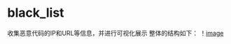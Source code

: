# black_list
收集恶意代码的IP和URL等信息，并进行可视化展示
整体的结构如下：
！[image](https://github.com/shaoleshi/blacklist/tree/master/figs/architecture.pdf)

